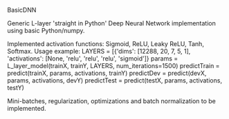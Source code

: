 BasicDNN

Generic L-layer 'straight in Python' Deep Neural Network implementation using basic Python/numpy.

Implemented activation functions: Sigmoid, ReLU, Leaky ReLU, Tanh, Softmax.
Usage example: LAYERS = [{'dims': [12288, 20, 7, 5, 1], 'activations': [None, 'relu', 'relu', 'relu', 'sigmoid']}
               params = L_layer_model(trainX, trainY, LAYERS, num_iterations=1500)
               predictTrain = predict(trainX, params, activations, trainY)
               predictDev = predict(devX, params, activations, devY)
               predictTest = predict(testX, params, activations, testY) 

Mini-batches, regularization, optimizations and batch normalization to be implemented.
